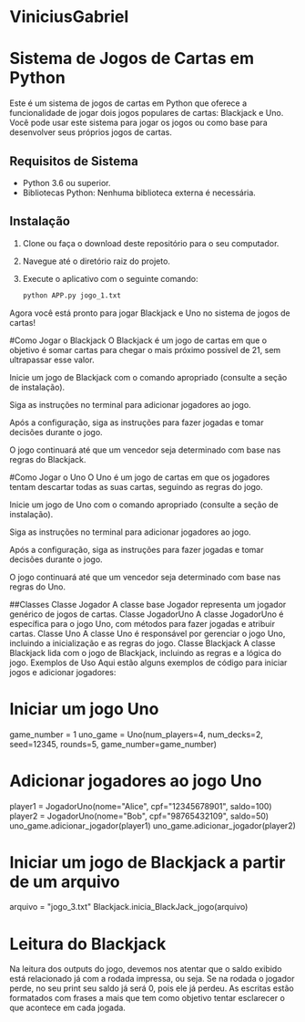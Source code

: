 # ViniciusGabriel

# Sistema de Jogos de Cartas em Python

Este é um sistema de jogos de cartas em Python que oferece a funcionalidade de jogar dois jogos populares de cartas: Blackjack e Uno. Você pode usar este sistema para jogar os jogos ou como base para desenvolver seus próprios jogos de cartas.

## Requisitos de Sistema

- Python 3.6 ou superior.
- Bibliotecas Python: Nenhuma biblioteca externa é necessária.

## Instalação

1. Clone ou faça o download deste repositório para o seu computador.

2. Navegue até o diretório raiz do projeto.

3. Execute o aplicativo com o seguinte comando:

   ```bash
   python APP.py jogo_1.txt


Agora você está pronto para jogar Blackjack e Uno no sistema de jogos de cartas!

#Como Jogar o Blackjack
O Blackjack é um jogo de cartas em que o objetivo é somar cartas para chegar o mais próximo possível de 21, sem ultrapassar esse valor.

Inicie um jogo de Blackjack com o comando apropriado (consulte a seção de instalação).

Siga as instruções no terminal para adicionar jogadores ao jogo.

Após a configuração, siga as instruções para fazer jogadas e tomar decisões durante o jogo.

O jogo continuará até que um vencedor seja determinado com base nas regras do Blackjack.

#Como Jogar o Uno
O Uno é um jogo de cartas em que os jogadores tentam descartar todas as suas cartas, seguindo as regras do jogo.

Inicie um jogo de Uno com o comando apropriado (consulte a seção de instalação).

Siga as instruções no terminal para adicionar jogadores ao jogo.

Após a configuração, siga as instruções para fazer jogadas e tomar decisões durante o jogo.

O jogo continuará até que um vencedor seja determinado com base nas regras do Uno.

##Classes
Classe Jogador
A classe base Jogador representa um jogador genérico de jogos de cartas.
Classe JogadorUno
A classe JogadorUno é específica para o jogo Uno, com métodos para fazer jogadas e atribuir cartas.
Classe Uno
A classe Uno é responsável por gerenciar o jogo Uno, incluindo a inicialização e as regras do jogo.
Classe Blackjack
A classe Blackjack lida com o jogo de Blackjack, incluindo as regras e a lógica do jogo.
Exemplos de Uso
Aqui estão alguns exemplos de código para iniciar jogos e adicionar jogadores:


# Iniciar um jogo Uno
game_number = 1
uno_game = Uno(num_players=4, num_decks=2, seed=12345, rounds=5, game_number=game_number)

# Adicionar jogadores ao jogo Uno
player1 = JogadorUno(nome="Alice", cpf="12345678901", saldo=100)
player2 = JogadorUno(nome="Bob", cpf="98765432109", saldo=50)
uno_game.adicionar_jogador(player1)
uno_game.adicionar_jogador(player2)

# Iniciar um jogo de Blackjack a partir de um arquivo
arquivo = "jogo_3.txt"
Blackjack.inicia_BlackJack_jogo(arquivo)

# Leitura do Blackjack
Na leitura dos outputs do jogo, devemos nos atentar que o saldo exibido está relacionado já com a rodada impressa, ou seja. Se na rodada o jogador perde, no seu print seu saldo já será 0, pois ele já perdeu.
As escritas estão formatados com frases a mais que tem como objetivo tentar esclarecer o que acontece em cada jogada.  
